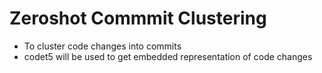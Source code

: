 # Zeroshot Commmit Clustering

- To cluster code changes into commits
- codet5 will be used to get embedded representation of code changes
